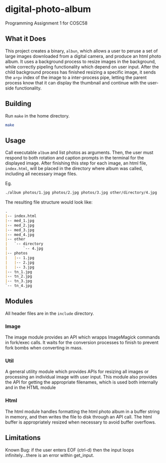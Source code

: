 # digital-photo-album

Programming Assignment 1 for COSC58

## What it Does

This project creates a binary, `albun`, which allows a user to peruse a set of large images downloaded from a digital camera, and produce an html photo album.
It uses a background process to resize images in the background, while correctly pipeling functionality which depend on user input.
After the child background process has finished resizing a specific image, it sends the `argv` index of the image to a inter-process pipe, letting the parent process know that it can display the thumbnail and continue with the user-side functionality.

## Building

Run `make` in the home directory.

```bash
make
```

## Usage

Call executable `album` and list photos as arguments.
Then, the user must respond to both rotation and caption prompts in the terminal for the displayed image.
After finishing this step for each image, an html file, `index.html`, will be placed in the directory where album was called, including all necessary image files.

Eg.

```bash
./album photos/1.jpg photos/2.jpg photos/3.jpg other/directory/4.jpg
```

The resulting file structure would look like:

```md
.
|-- index.html
|-- med_1.jpg
|-- med_2.jpg
|-- med_3.jpg
|-- med_4.jpg
|-- other
|   `-- directory
|       `-- 4.jpg
|-- photos
|   |-- 1.jpg
|   |-- 2.jpg
|   |-- 3.jpg
|-- tn_1.jpg
|-- tn_2.jpg
|-- tn_3.jpg
`-- tn_4.jpg
```

## Modules

All header files are in the `include` directory.

### Image

The image module provides an API which wrapps ImageMagick commands in fork/exec calls.
It waits for the conversion processes to finish to prevent fork bombs when converting in mass.

### Util

A general utility module which provides APIs for resizing all images or processing an individual image with user input.
This module also provides the API for getting the appropriate filenames, which is used both internally and in the HTML module

### Html

The html module handles formatting the html photo album in a buffer string in memory, and then writes the file to disk through an API call.
The html buffer is appropriately resized when necessary to avoid buffer overflows.

## Limitations

Known Bug: if the user enters EOF (ctrl-d) then the input loops infinitely...there is an error within get_input.

